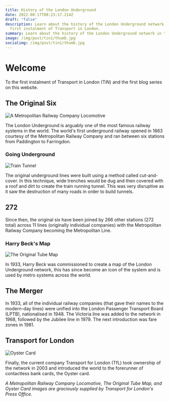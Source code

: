 ```yaml
---
title: History of the London Underground
date: 2022-08-17T08:23:17.214Z
draft: "false"
description: Learn about the history of the London Underground network in the
  first instalment of Transport in London.
summary: Learn about the history of the London Underground network in the first instalment of Transport in London.
image: /img/post/tin1/thumb.jpg
socialimg: /img/post/tin1/thumb.jpg
---
```


# Welcome

To the first instalment of Transport in London (TiN) and the first blog series on this website.

## The Original Six

![A Metropolitan Railway Company Locomotive](/img/post/tin1/metropolitan.jpg)

The London Underground is arguably one of the most famous railway systems in the world. The world's first underground railway opened in 1863 courtesy of the Metropolitan Railway Company and ran between six stations from Paddington to Farringdon.

### Going Underground

![Train Tunnel](/img/post/tin1/tunnel.jpg)

The original underground lines were built using a method called cut-and-cover. In this technique, wide trenches would be dug and then covered with a roof and dirt to create the train running tunnel. This was very disruptive as it saw the destruction of many roads in order to build tunnels.

## 272

Since then, the original six have been joined by 266 other stations (272 total) across 11 lines (originally individual companies) with the Metropolitan Railway Company becoming the Metropolitan Line.

### Harry Beck's Map

![The Original Tube Map](/img/post/tin1/map.jpg)

In 1933, Harry Beck was commissioned to create a map of the London Underground network, this has since become an icon of the system and is used by metro systems across the world.

## The Merger

In 1933, all of the individual railway companies (that gave their names to the modern-day lines) were unified into the London Passenger Transport Board (LPTB), nationalised in 1948. The Victoria line was added to the network in 1968, followed by the Jubilee line in 1979. The next introduction was fare zones in 1981.

## Transport for London

![Oyster Card](/img/post/tin1/oyster.jpg)

Finally, the current company Transport for London (TfL) took ownership of the network in 2003 and introduced the world to the forerunner of contactless bank cards, the Oyster card.

_A Metropolitan Railway Company Locomotive, The Original Tube Map, and Oyster Card images are graciously supplied by Transport for London's Press Office._
